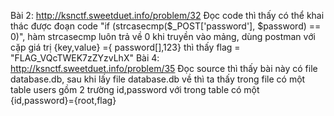 Bài 2:  http://ksnctf.sweetduet.info/problem/32
  Đọc code thì thấy có thể khai thác được đoạn code "if (strcasecmp($_POST['password'], $password) == 0)", hàm strcasecmp luôn trả về 0 khi truyền vào mảng, dùng postman với cặp giá trị {key,value} ={ password[],123} thì thấy flag = "FLAG_VQcTWEK7zZYzvLhX"
 Bài 4: http://ksnctf.sweetduet.info/problem/35
  Đọc source thì thấy bài này có file database.db, sau khi lấy file database.db về thì ta thấy trong file có một table users gồm 2 trường id,password với trong table có một {id,password}={root,flag}

